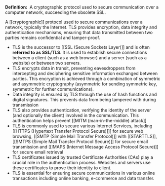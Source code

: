 **Definition:** 
 A cryptographic protocol used to secure communication over a computer network, succeeding the obsolete SSL.

A [[cryptographic]] protocol used to secure communications over a network, typically the Internet. TLS provides encryption, data integrity and authentication mechanisms, ensuring that data transmitted between two parties remains confidential and tamper-proof.
- TLS is the successor to [[SSL (Secure Sockets Layer)]] and is often **referred to as** **SSL/TLS**. It is used to establish secure connections between a client (such as a web browser) and a server (such as a website) or between two servers.
- TLS encrypts data in transit, preventing eavesdroppers from intercepting and deciphering sensitive information exchanged between parties. This encryption is achieved through a combination of symmetric and asymmetric cryptography (asymmetric for sending symmetric key, symmetric for further communications).
- Data integrity is ensured by TLS through the use of hash functions and digital signatures. This prevents data from being tampered with during transmission
- TLS also provides authentication, verifying the identity of the server (and optionally the client) involved in the communication. This authentication helps prevent [[MITM (man-in-the-middle) attack]]
- TLS is commonly used to secure various Internet Services, including [[HTTPS (Hypertext Transfer Protocol Secure)]]] for secure web browsing, [[SMTP (Simple Mail Transfer Protocol)]] with [[STARTTLS]], [[SMTPS (Simple Mail Transfer Protocol Secure)]] for secure email transmission and [[IMAPS (Internet Message Access Protocol Secure)]] for secure email retrieval 
- TLS certificates issued by trusted Certificate Authorities (CAs) play a crucial role in the authentication process. Websites and servers use these certificates to prove their identity to client.
- TLS is essential for ensuring secure communications in various online transactions including online banking, e-commerce and data transfer.